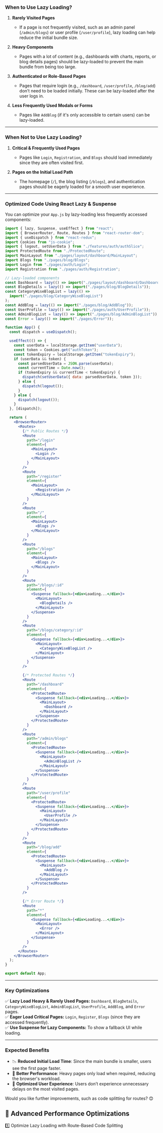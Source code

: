 ### **When to Use Lazy Loading?**
1. **Rarely Visited Pages**  
   - If a page is not frequently visited, such as an admin panel (`/admin/blogs`) or user profile (`/user/profile`), lazy loading can help reduce the initial bundle size.
  
2. **Heavy Components**  
   - Pages with a lot of content (e.g., dashboards with charts, reports, or blog details pages) should be lazy-loaded to prevent the main bundle from being too large.

3. **Authenticated or Role-Based Pages**  
   - Pages that require login (e.g., `/dashboard`, `/user/profile`, `/blog/add`) don’t need to be loaded initially. These can be lazy-loaded after the user logs in.

4. **Less Frequently Used Modals or Forms**  
   - Pages like `AddBlog` (if it's only accessible to certain users) can be lazy-loaded.

---

### **When Not to Use Lazy Loading?**
1. **Critical & Frequently Used Pages**  
   - Pages like `Login`, `Registration`, and `Blogs` should load immediately since they are often visited first.

2. **Pages on the Initial Load Path**  
   - The homepage (`/`), the blog listing (`/blogs`), and authentication pages should be eagerly loaded for a smooth user experience.

---

### **Optimized Code Using React Lazy & Suspense**
You can optimize your `App.js` by lazy-loading less frequently accessed components:  

```jsx
import { lazy, Suspense, useEffect } from "react";
import { BrowserRouter, Route, Routes } from "react-router-dom";
import { useDispatch } from "react-redux";
import Cookies from "js-cookie";
import { logout, setUserData } from "./features/auth/authSlice";
import ProtectedRoute from "./ProtectedRoute";
import MainLayout from "./pages/layout/dashboard/MainLayout";
import Blogs from "./pages/blog/Blogs";
import Login from "./pages/auth/Login";
import Registration from "./pages/auth/Registration";

// Lazy-loaded components
const Dashboard = lazy(() => import("./pages/layout/dashboard/Dashboard"));
const BlogDetails = lazy(() => import("./pages/blog/BlogDetails"));
const CategoryWiseBlogList = lazy(() =>
  import("./pages/blog/CategoryWiseBlogList")
);
const AddBlog = lazy(() => import("./pages/blog/AddBlog"));
const UserProfile = lazy(() => import("./pages/auth/UserProfile"));
const AdminBlogList = lazy(() => import("./pages/blog/AdminBlogList"));
const Error = lazy(() => import("./pages/Error"));

function App() {
  const dispatch = useDispatch();

  useEffect(() => {
    const userData = localStorage.getItem("userData");
    const token = Cookies.get("authToken");
    const tokenExpiry = localStorage.getItem("tokenExpiry");
    if (userData && token) {
      const parsedUserData = JSON.parse(userData);
      const currentTime = Date.now();
      if (tokenExpiry && currentTime < tokenExpiry) {
        dispatch(setUserData({ data: parsedUserData, token }));
      } else {
        dispatch(logout());
      }
    } else {
      dispatch(logout());
    }
  }, [dispatch]);

  return (
    <BrowserRouter>
      <Routes>
        {/* Public Routes */}
        <Route
          path="/login"
          element={
            <MainLayout>
              <Login />
            </MainLayout>
          }
        />
        <Route
          path="/register"
          element={
            <MainLayout>
              <Registration />
            </MainLayout>
          }
        />
        <Route
          path="/"
          element={
            <MainLayout>
              <Blogs />
            </MainLayout>
          }
        />
        <Route
          path="/blogs"
          element={
            <MainLayout>
              <Blogs />
            </MainLayout>
          }
        />
        <Route
          path="/blogs/:id"
          element={
            <Suspense fallback={<div>Loading...</div>}>
              <MainLayout>
                <BlogDetails />
              </MainLayout>
            </Suspense>
          }
        />
        <Route
          path="/blogs/category/:id"
          element={
            <Suspense fallback={<div>Loading...</div>}>
              <MainLayout>
                <CategoryWiseBlogList />
              </MainLayout>
            </Suspense>
          }
        />

        {/* Protected Routes */}
        <Route
          path="/dashboard"
          element={
            <ProtectedRoute>
              <Suspense fallback={<div>Loading...</div>}>
                <MainLayout>
                  <Dashboard />
                </MainLayout>
              </Suspense>
            </ProtectedRoute>
          }
        />
        <Route
          path="/admin/blogs"
          element={
            <ProtectedRoute>
              <Suspense fallback={<div>Loading...</div>}>
                <MainLayout>
                  <AdminBlogList />
                </MainLayout>
              </Suspense>
            </ProtectedRoute>
          }
        />
        <Route
          path="/user/profile"
          element={
            <ProtectedRoute>
              <Suspense fallback={<div>Loading...</div>}>
                <MainLayout>
                  <UserProfile />
                </MainLayout>
              </Suspense>
            </ProtectedRoute>
          }
        />
        <Route
          path="/blog/add"
          element={
            <ProtectedRoute>
              <Suspense fallback={<div>Loading...</div>}>
                <MainLayout>
                  <AddBlog />
                </MainLayout>
              </Suspense>
            </ProtectedRoute>
          }
        />

        {/* Error Route */}
        <Route
          path="*"
          element={
            <Suspense fallback={<div>Loading...</div>}>
              <MainLayout>
                <Error />
              </MainLayout>
            </Suspense>
          }
        />
      </Routes>
    </BrowserRouter>
  );
}

export default App;
```

---

### **Key Optimizations**
✅ **Lazy Load Heavy & Rarely Used Pages:** `Dashboard`, `BlogDetails`, `CategoryWiseBlogList`, `AdminBlogList`, `UserProfile`, `AddBlog`, and `Error` pages.  
✅ **Eager Load Critical Pages:** `Login`, `Register`, `Blogs` (since they are accessed frequently).  
✅ **Use Suspense for Lazy Components:** To show a fallback UI while loading.  

---

### **Expected Benefits**
- 📉 **Reduced Initial Load Time**: Since the main bundle is smaller, users see the first page faster.  
- 🚀 **Better Performance**: Heavy pages only load when required, reducing the browser's workload.  
- 🎯 **Optimized User Experience**: Users don’t experience unnecessary delays on the most visited pages.  

Would you like further improvements, such as code splitting for routes? 😊



## 🚀 Advanced Performance Optimizations

1️⃣ Optimize Lazy Loading with Route-Based Code Splitting